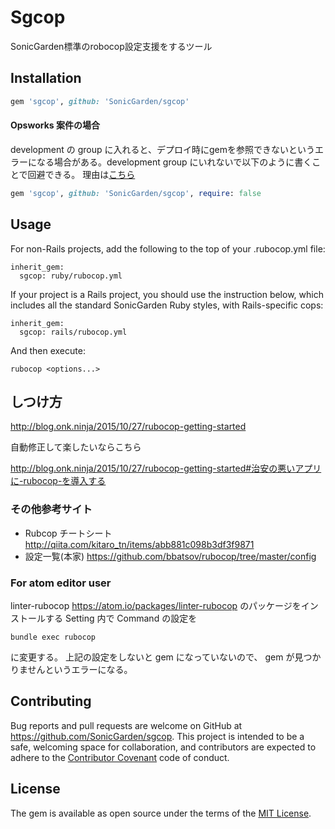 # Sgcop

SonicGarden標準のrobocop設定支援をするツール

## Installation

```ruby
gem 'sgcop', github: 'SonicGarden/sgcop'
```

#### Opsworks 案件の場合

development の group に入れると、デプロイ時にgemを参照できないというエラーになる場合がある。development group にいれないで以下のように書くことで回避できる。
理由は[こちら](https://www.remotty.net/groups/13/entries/119357)

````ruby
gem 'sgcop', github: 'SonicGarden/sgcop', require: false
````

## Usage

For non-Rails projects, add the following to the top of your .rubocop.yml file:

```
inherit_gem:
  sgcop: ruby/rubocop.yml
```

If your project is a Rails project, you should use the instruction below, which includes all the standard SonicGarden Ruby styles, with Rails-specific cops:

```
inherit_gem:
  sgcop: rails/rubocop.yml
```

And then execute:

```
rubocop <options...>
```

## しつけ方

http://blog.onk.ninja/2015/10/27/rubocop-getting-started

自動修正して楽したいならこちら

http://blog.onk.ninja/2015/10/27/rubocop-getting-started#治安の悪いアプリに-rubocop-を導入する

### その他参考サイト
- Rubcop チートシート http://qiita.com/kitaro_tn/items/abb881c098b3df3f9871
- 設定一覧(本家) https://github.com/bbatsov/rubocop/tree/master/config

### For atom editor user

linter-rubocop https://atom.io/packages/linter-rubocop のパッケージをインストールする
Setting 内で Command の設定を

    bundle exec rubocop

に変更する。
上記の設定をしないと gem になっていないので、 gem が見つかりませんというエラーになる。

## Contributing

Bug reports and pull requests are welcome on GitHub at https://github.com/SonicGarden/sgcop. This project is intended to be a safe, welcoming space for collaboration, and contributors are expected to adhere to the [Contributor Covenant](contributor-covenant.org) code of conduct.

## License

The gem is available as open source under the terms of the [MIT License](http://opensource.org/licenses/MIT).

